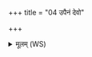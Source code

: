 +++
title = "04 उपैनं देवो"

+++
<details><summary>मूलम् (WS)</summary>

उपैनं देवो अग्रभीच्चमसेन बृहस्पतिः ।  
यजमानाय सुन्वते इन्द्र गीर्भिर्न आ भर ॥ ४ ॥
</details>